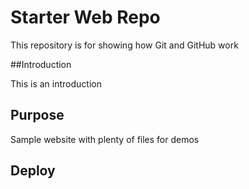 # Starter Web Repo

This repository is for showing how Git and GitHub work

##Introduction

This is an introduction

## Purpose

Sample website with plenty of files for demos

## Deploy